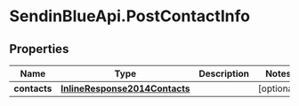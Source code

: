 # SendinBlueApi.PostContactInfo

## Properties
Name | Type | Description | Notes
------------ | ------------- | ------------- | -------------
**contacts** | [**InlineResponse2014Contacts**](InlineResponse2014Contacts.md) |  | [optional] 


